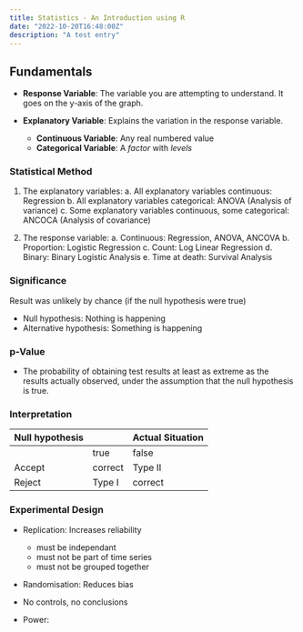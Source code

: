 ```yaml
---
title: Statistics - An Introduction using R
date: "2022-10-20T16:48:00Z"
description: "A test entry"
---
```


## Fundamentals

* **Response Variable**: The variable you are attempting to understand.  It goes on the y-axis of the graph.
* **Explanatory Variable**: Explains the variation in the response variable.

	* **Continuous Variable**: Any real numbered value
	* **Categorical Variable**: A *factor* with *levels*
	
### Statistical Method

1. The explanatory variables:
	a. All explanatory variables continuous: Regression
	b. All explanatory variables categorical: ANOVA (Analysis of variance)
	c. Some explanatory variables continuous, some categorical: ANCOCA (Analysis of covariance)
	
2. The response variable:
	a. Continuous: Regression, ANOVA, ANCOVA
	b. Proportion: Logistic Regression
	c. Count: Log Linear Regression
	d. Binary: Binary Logistic Analysis
	e. Time at death: Survival Analysis

### Significance

Result was unlikely by chance (if the null hypothesis were true)

* Null hypothesis: Nothing is happening
* Alternative hypothesis: Something is happening

### p-Value

* The probability of obtaining test results at least as extreme as the results actually observed, under the assumption that the null hypothesis is true.

### Interpretation

| Null hypothesis || Actual Situation  |
|-----------------|------------------|-|
|                 | true     | false   |
| Accept          | correct  | Type II |
| Reject          | Type I   | correct |

### Experimental Design

* Replication: Increases reliability
	* must be independant
	* must not be part of time series
	* must not be grouped together

* Randomisation: Reduces bias

* No controls, no conclusions

* Power: 